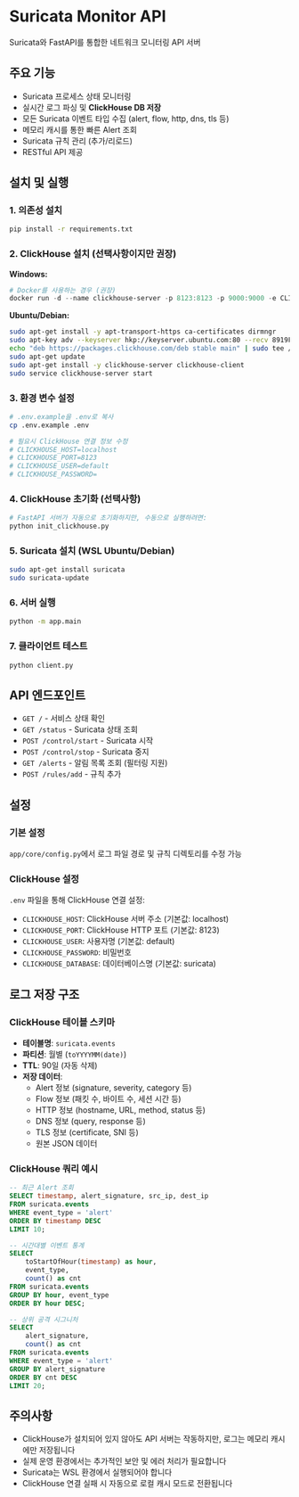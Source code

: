 # Suricata Monitor API

Suricata와 FastAPI를 통합한 네트워크 모니터링 API 서버

## 주요 기능

- Suricata 프로세스 상태 모니터링
- 실시간 로그 파싱 및 **ClickHouse DB 저장**
- 모든 Suricata 이벤트 타입 수집 (alert, flow, http, dns, tls 등)
- 메모리 캐시를 통한 빠른 Alert 조회
- Suricata 규칙 관리 (추가/리로드)
- RESTful API 제공

## 설치 및 실행

### 1. 의존성 설치
```bash
pip install -r requirements.txt
```

### 2. ClickHouse 설치 (선택사항이지만 권장)

**Windows:**
```powershell
# Docker를 사용하는 경우 (권장)
docker run -d --name clickhouse-server -p 8123:8123 -p 9000:9000 -e CLICKHOUSE_DB=suricata -e CLICKHOUSE_PASSWORD=qwe123 clickhouse/clickhouse-server
```

**Ubuntu/Debian:**
```bash
sudo apt-get install -y apt-transport-https ca-certificates dirmngr
sudo apt-key adv --keyserver hkp://keyserver.ubuntu.com:80 --recv 8919F6BD2B48D754
echo "deb https://packages.clickhouse.com/deb stable main" | sudo tee /etc/apt/sources.list.d/clickhouse.list
sudo apt-get update
sudo apt-get install -y clickhouse-server clickhouse-client
sudo service clickhouse-server start
```

### 3. 환경 변수 설정
```bash
# .env.example을 .env로 복사
cp .env.example .env

# 필요시 ClickHouse 연결 정보 수정
# CLICKHOUSE_HOST=localhost
# CLICKHOUSE_PORT=8123
# CLICKHOUSE_USER=default
# CLICKHOUSE_PASSWORD=
```

### 4. ClickHouse 초기화 (선택사항)
```bash
# FastAPI 서버가 자동으로 초기화하지만, 수동으로 실행하려면:
python init_clickhouse.py
```

### 5. Suricata 설치 (WSL Ubuntu/Debian)
```bash
sudo apt-get install suricata
sudo suricata-update
```

### 6. 서버 실행
```bash
python -m app.main
```

### 7. 클라이언트 테스트
```bash
python client.py
```

## API 엔드포인트

- `GET /` - 서비스 상태 확인
- `GET /status` - Suricata 상태 조회
- `POST /control/start` - Suricata 시작
- `POST /control/stop` - Suricata 중지
- `GET /alerts` - 알림 목록 조회 (필터링 지원)
- `POST /rules/add` - 규칙 추가

## 설정

### 기본 설정
`app/core/config.py`에서 로그 파일 경로 및 규칙 디렉토리를 수정 가능

### ClickHouse 설정
`.env` 파일을 통해 ClickHouse 연결 설정:
- `CLICKHOUSE_HOST`: ClickHouse 서버 주소 (기본값: localhost)
- `CLICKHOUSE_PORT`: ClickHouse HTTP 포트 (기본값: 8123)
- `CLICKHOUSE_USER`: 사용자명 (기본값: default)
- `CLICKHOUSE_PASSWORD`: 비밀번호
- `CLICKHOUSE_DATABASE`: 데이터베이스명 (기본값: suricata)

## 로그 저장 구조

### ClickHouse 테이블 스키마
- **테이블명**: `suricata.events`
- **파티션**: 월별 (`toYYYYMM(date)`)
- **TTL**: 90일 (자동 삭제)
- **저장 데이터**:
  - Alert 정보 (signature, severity, category 등)
  - Flow 정보 (패킷 수, 바이트 수, 세션 시간 등)
  - HTTP 정보 (hostname, URL, method, status 등)
  - DNS 정보 (query, response 등)
  - TLS 정보 (certificate, SNI 등)
  - 원본 JSON 데이터

### ClickHouse 쿼리 예시
```sql
-- 최근 Alert 조회
SELECT timestamp, alert_signature, src_ip, dest_ip 
FROM suricata.events 
WHERE event_type = 'alert' 
ORDER BY timestamp DESC 
LIMIT 10;

-- 시간대별 이벤트 통계
SELECT 
    toStartOfHour(timestamp) as hour,
    event_type,
    count() as cnt
FROM suricata.events
GROUP BY hour, event_type
ORDER BY hour DESC;

-- 상위 공격 시그니처
SELECT 
    alert_signature,
    count() as cnt
FROM suricata.events
WHERE event_type = 'alert'
GROUP BY alert_signature
ORDER BY cnt DESC
LIMIT 20;
```

## 주의사항

- ClickHouse가 설치되어 있지 않아도 API 서버는 작동하지만, 로그는 메모리 캐시에만 저장됩니다
- 실제 운영 환경에서는 추가적인 보안 및 에러 처리가 필요합니다
- Suricata는 WSL 환경에서 실행되어야 합니다
- ClickHouse 연결 실패 시 자동으로 로컬 캐시 모드로 전환됩니다
